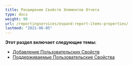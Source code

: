 ```yaml
---
title: Расширение Свойств Элементов Отчета
type: docs
weight: 90
url: /reportingservices/expand-report-items-properties/
lastmod: "2021-06-05"
---
```


**Этот раздел включает следующие темы:**

- [Добавление Пользовательских Свойств](/pdf/reportingservices/adding-custom-properties/)
- [Поддерживаемые Пользовательские Свойства](/pdf/reportingservices/custom-properties-supported/)